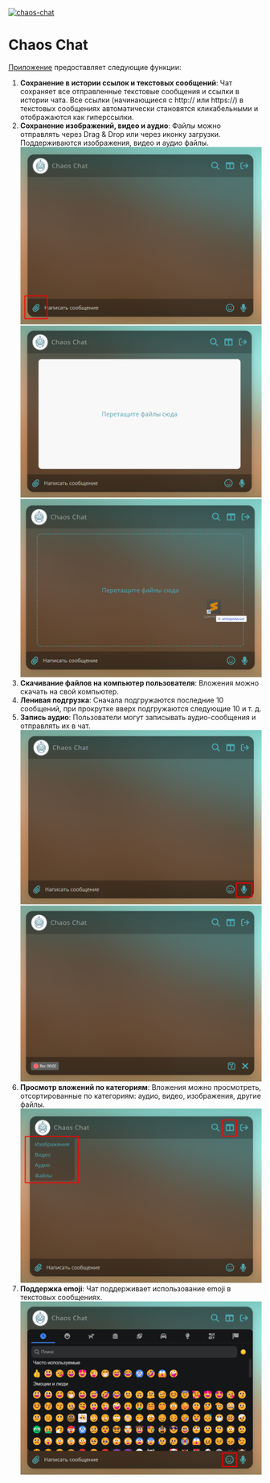 [![chaos-chat](https://github.com/MarkoMelle/Chaos-Chat/actions/workflows/main.yml/badge.svg?branch=main)](https://github.com/MarkoMelle/Chaos-Chat/actions/workflows/main.yml)
# Chaos Chat

[Приложение](https://markomelle.github.io/Chaos-Chat/) предоставляет следующие функции:

1. **Сохранение в истории ссылок и текстовых сообщений**: Чат сохраняет все отправленные текстовые сообщения и ссылки в истории чата. Все ссылки (начинающиеся с http:// или https://) в текстовых сообщениях автоматически становятся кликабельными и отображаются как гиперссылки.
2. **Сохранение изображений, видео и аудио**: Файлы можно отправлять через Drag & Drop или через иконку загрузки. Поддерживаются изображения, видео и аудио файлы. ![Скриншот файлов](./docs/images/Screenshot_6.png) ![Скриншот Drag & Drop outdrop](./docs/images/Screenshot_7.png) ![Скриншот Drag & Drop indrop](./docs/images/Screenshot_1.png)
3. **Скачивание файлов на компьютер пользователя**: Вложения можно скачать на свой компьютер.
4. **Ленивая подгрузка**: Сначала подгружаются последние 10 сообщений, при прокрутке вверх подгружаются следующие 10 и т. д.
5. **Запись аудио**: Пользователи могут записывать аудио-сообщения и отправлять их в чат. ![Скриншот запись аудио](./docs/images/Screenshot_2.png) ![Скриншот запись аудио](./docs/images/Screenshot_3.png)
6. **Просмотр вложений по категориям**: Вложения можно просмотреть, отсортированные по категориям: аудио, видео, изображения, другие файлы. ![Скриншот вложения по категориям](./docs/images/Screenshot_4.png)
7. **Поддержка emoji**: Чат поддерживает использование emoji в текстовых сообщениях. ![Скриншот emoji](./docs/images/Screenshot_5.png)


